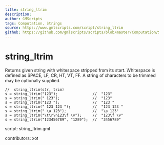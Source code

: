 ```yaml
---
title: string_ltrim
description: 
author: GMScripts
tags: Computation, Strings
source: https://www.gmlscripts.com/script/string_ltrim
github: https://github.com/gmlscripts/scripts/blob/master/Computation/Strings/string_ltrim.gml
---
```


string_ltrim
============

Returns given string with whitespace stripped from its start.
Whitespace is defined as SPACE, LF, CR, HT, VT, FF. A string
of characters to be trimmed may be optionally supplied.

    //  string_ltrim(str, trim)
    s = string_ltrim("123");                //  "123"
    s = string_ltrim(" 123");               //  "123"
    s = string_ltrim("123 ");               //  "123 "
    s = string_ltrim(" 123 123 ");          //  "123 123 "
    s = string_ltrim(" \a 123");            //  "\a 123"
    s = string_ltrim("\t\r\n123\f \v");     //  "123\f \v"
    s = string_ltrim("123456789", "1289");  //  "3456789"

script: string_ltrim.gml

contributors: xot
